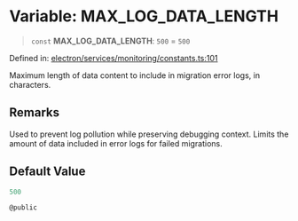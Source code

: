 # Variable: MAX\_LOG\_DATA\_LENGTH

> `const` **MAX\_LOG\_DATA\_LENGTH**: `500` = `500`

Defined in: [electron/services/monitoring/constants.ts:101](https://github.com/Nick2bad4u/Uptime-Watcher/blob/main/electron/services/monitoring/constants.ts#L101)

Maximum length of data content to include in migration error logs, in
characters.

## Remarks

Used to prevent log pollution while preserving debugging context. Limits the
amount of data included in error logs for failed migrations.

## Default Value

```ts
500

@public
```
